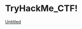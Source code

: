 # TryHackMe_CTF!
[Untitled](https://github.com/user-attachments/assets/e0ba0ca9-cfc8-4e44-b646-93c66107db8d)

